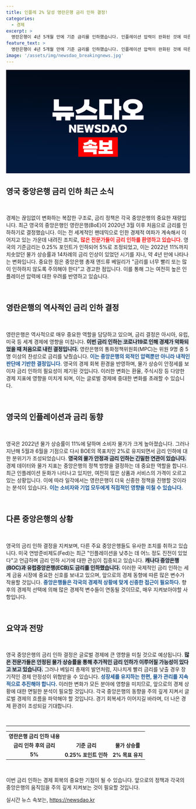 ```yaml
---
title: 인플레 2% 달성 영란은행 금리 인하 결정!
categories:
  - 경제
excerpt: >
  영란은행이 4년 5개월 만에 기준 금리를 인하했습니다. 인플레이션 압력이 완화된 것에 따른 결정이지만, 긴축 기조는 계속될 것이라고 경고했습니다. 미국 연준의 금리 인하 여부도 주목받고 있습니다!
feature_text: >
  영란은행이 4년 5개월 만에 기준 금리를 인하했습니다. 인플레이션 압력이 완화된 것에 따른 결정이지만, 긴축 기조는 계속될 것이라고 경고했습니다. 미국 연준의 금리 인하 여부도 주목받고 있습니다!
image: '/assets/img/newsdao_breakingnews.jpg'
---
```


<p><img src="/assets/img/newsdao_breakingnews.jpg" alt="pcversion 속보" /></p>

<h2 data-ke-size="size26">영국 중앙은행 금리 인하 최근 소식</h2>

<p data-ke-size="size16">&nbsp;</p>

<p>경제는 끊임없이 변화하는 복잡한 구조로, 금리 정책은 각국 중앙은행의 중요한 재량입니다. 최근 영국의 중앙은행인 영란은행(BoE)이 2020년 3월 이후 처음으로 금리를 인하하기로 결정했습니다. 이는 전 세계적인 팬데믹으로 인한 경제적 여파가 계속해서 이어지고 있는 가운데 내려진 조치로, <b><span style="color: #ee2323;">많은 전문가들이 금리 인하를 환영하고 있습니다.</span></b> 영국의 기준금리는 0.25% 포인트가 인하되어 5%로 조정되었고, 이는 2022년 11%까지 치솟았던 물가 상승률과 14차례의 금리 인상이 있었던 시기를 지나, 약 4년 만에 나타나는 변화입니다. 중요한 점은 중앙은행 총재 앤드류 베일리가 "금리를 너무 빨리 또는 많이 인하하지 않도록 주의해야 한다"고 경고한 점입니다. 이를 통해 그는 여전히 높은 인플레이션 압력에 대한 우려를 반영하고 있습니다.<br></p>

<p data-ke-size="size16">&nbsp;</p>

<h2 data-ke-size="size26">영란은행의 역사적인 금리 인하 결정</h2>

<p data-ke-size="size16">&nbsp;</p>

<p>영란은행은 역사적으로 매우 중요한 역할을 담당하고 있으며, 금리 결정은 아시아, 유럽, 미국 등 세계 경제에 영향을 미칩니다. <b><span style="background-color: #21538527;">이번 금리 인하는 코로나19로 인해 경제가 악화되었을 때 처음으로 내린 결정입니다.</span></b> 영란은행의 통화정책위원회(MPC)는 위원 9명 중 5명 이상의 찬성으로 금리를 낮췄습니다. <b><span style="color: #1a5490;">이는 중앙은행의 외적인 압력뿐만 아니라 내적인 판단에 기반한 결정입니다.</span></b> 영국의 경제 회복 환경을 반영하며, 물가 상승이 안정세를 보이자 금리 인하의 필요성이 제기된 것입니다. 이러한 변화는 환율, 주식시장 등 다양한 경제 지표에 영향을 미치게 되며, 이는 글로벌 경제에 중대한 변화를 초래할 수 있습니다.<br></p>

<p data-ke-size="size16">&nbsp;</p>

<h2 data-ke-size="size26">영국의 인플레이션과 금리 동향</h2>

<p data-ke-size="size16">&nbsp;</p>

<p>영국은 2022년 물가 상승률이 11%에 달하며 소비자 물가가 크게 높아졌습니다. 그러나 지난해 5월과 6월을 기점으로 다시 BOE의 목표치인 2%로 유지되면서 금리 인하에 대한 분위기가 조성되었습니다. <b><span style="background-color: #21538527;">영국의 물가 안정과 금리 인하는 긴밀한 연관이 있습니다.</span></b> 경제 데이터와 물가 지표는 중앙은행의 정책 방향을 결정하는 데 중요한 역할을 합니다. 최근 인플레이션 둔화가 나타나고 있지만, 여전히 많은 상품과 서비스의 가격이 오르고 있는 상황입니다. 이에 따라 일각에서는 영란은행이 더욱 신중한 정책을 진행할 것이라는 분석이 있습니다. <b><span style="color: #1a5490;">이는 소비자와 기업 모두에게 직접적인 영향을 미칠 수 있습니다.</span></b><br></p>

<p data-ke-size="size16">&nbsp;</p>

<h2 data-ke-size="size26">다른 중앙은행의 상황</h2>

<p data-ke-size="size16">&nbsp;</p>

<p>영국의 금리 인하 결정을 지켜보며, 다른 주요 중앙은행들도 유사한 조치를 취하고 있습니다. 미국 연방준비제도(Fed)는 최근 "인플레이션을 낮추는 데 어느 정도 진전이 있었다"고 언급하며 금리 인하 시기에 대한 관심이 집중되고 있습니다. <b><span style="background-color: #21538527;">캐나다 중앙은행(BOC)과 유럽중앙은행(ECB)도 금리를 인하했습니다.</span></b> 이러한 국제적인 금리 인하는 세계 금융 시장에 중요한 신호를 보내고 있으며, 앞으로의 경제 동향에 따른 많은 변수가 작용할 것입니다. <b><span style="color: #1a5490;">중앙은행들은 각국의 경제적 상황에 맞게 신중한 접근이 필요하다.</span></b> 향후의 경제적 선택에 의해 많은 경제적 변수들이 연동될 것이므로, 매우 지켜보아야할 사항입니다.<br></p>

<p data-ke-size="size16">&nbsp;</p>

<h2 data-ke-size="size26">요약과 전망</h2>

<p data-ke-size="size16">&nbsp;</p>

<p>영국 중앙은행의 금리 인하 결정은 글로벌 경제에 큰 영향을 미칠 것으로 예상됩니다. <b><span style="background-color: #21538527;">많은 전문가들은 안정된 물가 상승률을 통해 추가적인 금리 인하가 이루어질 가능성이 있다고 보고 있습니다.</span></b> 그러나 베일리 총재의 발언처럼, 지나치게 빨리 금리를 낮출 경우 장기적인 경제 안정성이 위협받을 수 있습니다. <b><span style="color: #1a5490;">성장세를 유지하는 한편, 물가 관리를 지속적으로 추진해야 합니다.</span></b> 이러한 변화가 모든 분야에 영향을 미치므로, 앞으로의 경제 상황에 대한 면밀한 분석이 필요할 것입니다. 각국 중앙은행의 동향을 주의 깊게 지켜서 글로벌 경제의 흐름을 파악해야 할 것입니다. 경기 회복세가 이어지길 바라며, 더 나은 경제 환경이 조성되길 기대합니다.<br></p>

<p data-ke-size="size16">&nbsp;</p>

<hr />

<table style="width: 100%;">
    <tr>
        <td style="text-align: center; height: 17px;"><b>영란은행 금리 인하 내용</b></td>
    </tr>
    <tr>
        <td style="text-align: center; height: 17px;"><b>금리 인하 후의 금리</b></td>
        <td style="text-align: center; height: 17px;"><b>기준 금리</b></td>
        <td style="text-align: center; height: 17px;"><b>물가 상승률</b></td>
    </tr>
    <tr>
        <td style="text-align: center; height: 17px;"><b>5%</b></td>
        <td style="text-align: center; height: 17px;"><b>0.25% 포인트 인하</b></td>
        <td style="text-align: center; height: 17px;"><b>2% 목표 유지</b></td>
    </tr>
</table>

<p data-ke-size="size16">&nbsp;</p> 

<p>이번 금리 인하는 경제 회복의 중요한 기점이 될 수 있습니다. 앞으로의 정책과 각국의 중앙은행의 움직임을 주의 깊게 지켜보는 것이 필요할 것입니다.</p>
실시간 뉴스 속보는, <a href="https://newsdao.kr" rel="dofollow">https://newsdao.kr</a>


